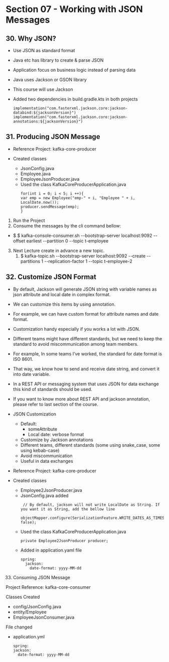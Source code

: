 # Section 07 - Working with JSON Messages

## 30. Why JSON?

- Use JSON as standard format
- Java etc has library to create & parse JSON
- Application focus on business logic instead of parsing data
- Java uses Jackson or GSON library
- This course will use Jackson

- Added two dependencies in build.gradle.kts in both projects
  
  ```
  implementation("com.fasterxml.jackson.core:jackson-databind:${jacksonVersion}") 
  implementation("com.fasterxml.jackson.core:jackson-annotations:${jacksonVersion}")
  ```

## 31. Producing JSON Message

- Reference Project: kafka-core-producer

- Created classes 
  - JsonConfig.java
  - Employee.java
  - EmployeeJsonProducer.java
  - Used the class KafkaCoreProducerApplication.java
    ```
    for(int i = 0; i < 5; i ++){
	var emp = new Employee("emp-" + i, "Employee " + i, LocalDate.now());
	producer.sendMessage(emp);
    }
    ```  

1. Run the Project
2. Consume the messages by the cli command bellow: 
  - $ $ kafka-console-consumer.sh --bootstrap-server localhost:9092 --offset earliest --partition 0 --topic t-employee

3. Next Lecture create in advance a new topic.
   1. $ kafka-topic.sh --bootstrap-server localhost:9092 --create --partitions 1 --replication-factor 1 --topic t-employee-2


## 32. Customize JSON Format


- By default, Jackson will generate JSON string with variable names as json attribute and local date in complex format.
- We can customize this items by using annotation.
- For example, we can have custom format for attribute names and date format.
- Customization handy especially if you works a lot with JSON.
- Different teams might have different standards, but we need to keep the standard to avoid miscommunication among team members.
- For example, In some teams I’ve worked, the standard for date format is ISO 8601.
- That way, we know how to send and receive date string, and convert it into date variable.
- In a REST API or messaging system that uses JSON for data exchange this kind of standards should be used.
- If you want to know more about REST API and jackson annotation, please refer to last section of the course.


- JSON Customization
  - Default:
    - someAttribute
    - Local date: verbose format
  - Customize by Jackson annotations
  - Different teams, different standards (some using snake_case, some using kebab-case)
  - Avoid miscommunication
  - Useful in data exchanges


- Reference Project: kafka-core-producer

- Created classes
  - Employee2JsonProducer.java
  - JsonConfig.java added 
    ```
     // By default, jackson will not write LocalDate as String. If you want it as String, add the bellow line
        objectMapper.configure(SerializationFeature.WRITE_DATES_AS_TIMESTAMPS, false);
    ```    
  - Used the class KafkaCoreProducerApplication.java
    ```
    private Employee2JsonProducer producer;
    ```
  - Added in application.yaml file
    ```
    spring:
      jackson:
        date-format: yyyy-MM-dd
    ```  

33. Consuming JSON Message

Project Reference: kafka-core-consumer

Classes Created 
- config/JsonConfig.java
- entity/Employee
- EmployeeJsonConsumer.java

File changed

- application.yml
  ```
  spring:
  jackson:
    date-format: yyyy-MM-dd
  ```